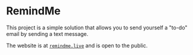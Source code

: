 # RemindMe

This project is a simple solution that allows you to send yourself a "to-do" email by sending a text message.

The website is at [`remindme.live`](https://remindme.live) and is open to the public.